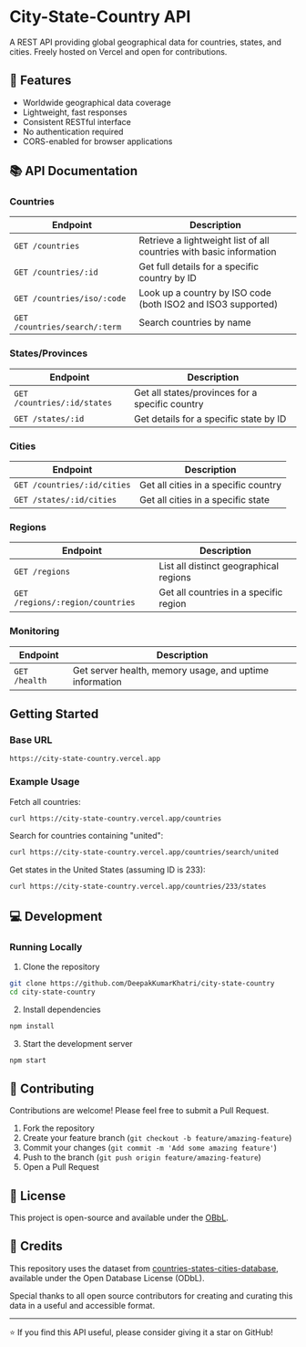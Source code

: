 # City-State-Country API

A REST API providing global geographical data for countries, states, and cities. Freely hosted on Vercel and open for contributions.

## 🌟 Features

- Worldwide geographical data coverage
- Lightweight, fast responses
- Consistent RESTful interface
- No authentication required
- CORS-enabled for browser applications

## 📚 API Documentation

### Countries

| Endpoint | Description |
|----------|-------------|
| `GET /countries` | Retrieve a lightweight list of all countries with basic information |
| `GET /countries/:id` | Get full details for a specific country by ID |
| `GET /countries/iso/:code` | Look up a country by ISO code (both ISO2 and ISO3 supported) |
| `GET /countries/search/:term` | Search countries by name |

### States/Provinces

| Endpoint | Description |
|----------|-------------|
| `GET /countries/:id/states` | Get all states/provinces for a specific country |
| `GET /states/:id` | Get details for a specific state by ID |

### Cities

| Endpoint | Description |
|----------|-------------|
| `GET /countries/:id/cities` | Get all cities in a specific country |
| `GET /states/:id/cities` | Get all cities in a specific state |

### Regions

| Endpoint | Description |
|----------|-------------|
| `GET /regions` | List all distinct geographical regions |
| `GET /regions/:region/countries` | Get all countries in a specific region |

### Monitoring

| Endpoint | Description |
|----------|-------------|
| `GET /health` | Get server health, memory usage, and uptime information |

## Getting Started

### Base URL
```
https://city-state-country.vercel.app
```

### Example Usage

Fetch all countries:
```bash
curl https://city-state-country.vercel.app/countries
```

Search for countries containing "united":
```bash
curl https://city-state-country.vercel.app/countries/search/united
```

Get states in the United States (assuming ID is 233):
```bash
curl https://city-state-country.vercel.app/countries/233/states
```

## 💻 Development

### Running Locally

1. Clone the repository
```bash
git clone https://github.com/DeepakKumarKhatri/city-state-country
cd city-state-country
```

2. Install dependencies
```bash
npm install
```

3. Start the development server
```bash
npm start
```

## 🤝 Contributing

Contributions are welcome! Please feel free to submit a Pull Request.

1. Fork the repository
2. Create your feature branch (`git checkout -b feature/amazing-feature`)
3. Commit your changes (`git commit -m 'Add some amazing feature'`)
4. Push to the branch (`git push origin feature/amazing-feature`)
5. Open a Pull Request

## 📄 License

This project is open-source and available under the [OBbL](LICENSE).

## 🙏 Credits

This repository uses the dataset from [countries-states-cities-database](https://github.com/dr5hn/countries-states-cities-database), available under the Open Database License (ODbL).

Special thanks to all open source contributors for creating and curating this data in a useful and accessible format.

---

⭐ If you find this API useful, please consider giving it a star on GitHub!